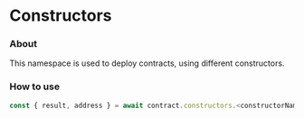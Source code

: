 # Constructors

### About

This namespace is used to deploy contracts, using different constructors.

### How to use

```typescript
const { result, address } = await contract.constructors.<constructorName>(...args, options);
```
